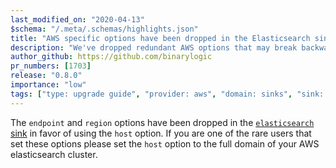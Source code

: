 ```yaml
---
last_modified_on: "2020-04-13"
$schema: "/.meta/.schemas/highlights.json"
title: "AWS specific options have been dropped in the Elasticsearch sink"
description: "We've dropped redundant AWS options that may break backward compatibility"
author_github: https://github.com/binarylogic
pr_numbers: [1703]
release: "0.8.0"
importance: "low"
tags: ["type: upgrade guide", "provider: aws", "domain: sinks", "sink: elasticsearch"]
---
```


The `endpoint` and `region` options have been dropped in the [`elasticsearch`
sink][docs.sinks.elasticsearch] in favor of using the `host` option. If you
are one of the rare users that set these options please set the `host` option
to the full domain of your AWS elasticsearch cluster.


[docs.sinks.elasticsearch]: /docs/reference/sinks/elasticsearch/
